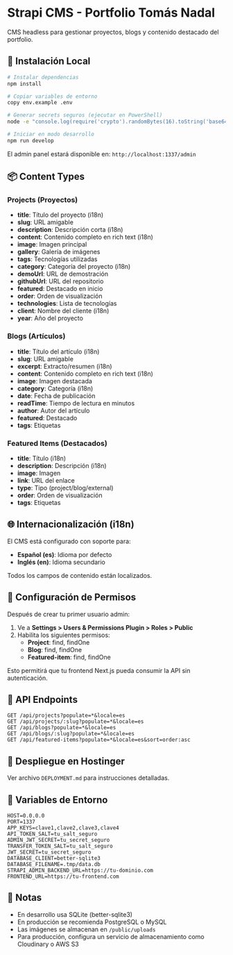 # Strapi CMS - Portfolio Tomás Nadal

CMS headless para gestionar proyectos, blogs y contenido destacado del portfolio.

## 🚀 Instalación Local

```bash
# Instalar dependencias
npm install

# Copiar variables de entorno
copy env.example .env

# Generar secrets seguros (ejecutar en PowerShell)
node -e "console.log(require('crypto').randomBytes(16).toString('base64'))"

# Iniciar en modo desarrollo
npm run develop
```

El admin panel estará disponible en: `http://localhost:1337/admin`

## 📦 Content Types

### Projects (Proyectos)
- **title**: Título del proyecto (i18n)
- **slug**: URL amigable
- **description**: Descripción corta (i18n)
- **content**: Contenido completo en rich text (i18n)
- **image**: Imagen principal
- **gallery**: Galería de imágenes
- **tags**: Tecnologías utilizadas
- **category**: Categoría del proyecto (i18n)
- **demoUrl**: URL de demostración
- **githubUrl**: URL del repositorio
- **featured**: Destacado en inicio
- **order**: Orden de visualización
- **technologies**: Lista de tecnologías
- **client**: Nombre del cliente (i18n)
- **year**: Año del proyecto

### Blogs (Artículos)
- **title**: Título del artículo (i18n)
- **slug**: URL amigable
- **excerpt**: Extracto/resumen (i18n)
- **content**: Contenido completo en rich text (i18n)
- **image**: Imagen destacada
- **category**: Categoría (i18n)
- **date**: Fecha de publicación
- **readTime**: Tiempo de lectura en minutos
- **author**: Autor del artículo
- **featured**: Destacado
- **tags**: Etiquetas

### Featured Items (Destacados)
- **title**: Título (i18n)
- **description**: Descripción (i18n)
- **image**: Imagen
- **link**: URL del enlace
- **type**: Tipo (project/blog/external)
- **order**: Orden de visualización
- **tags**: Etiquetas

## 🌐 Internacionalización (i18n)

El CMS está configurado con soporte para:
- **Español (es)**: Idioma por defecto
- **Inglés (en)**: Idioma secundario

Todos los campos de contenido están localizados.

## 🔐 Configuración de Permisos

Después de crear tu primer usuario admin:

1. Ve a **Settings > Users & Permissions Plugin > Roles > Public**
2. Habilita los siguientes permisos:
   - **Project**: find, findOne
   - **Blog**: find, findOne
   - **Featured-item**: find, findOne

Esto permitirá que tu frontend Next.js pueda consumir la API sin autenticación.

## 📡 API Endpoints

```
GET /api/projects?populate=*&locale=es
GET /api/projects/:slug?populate=*&locale=es
GET /api/blogs?populate=*&locale=es
GET /api/blogs/:slug?populate=*&locale=es
GET /api/featured-items?populate=*&locale=es&sort=order:asc
```

## 🚀 Despliegue en Hostinger

Ver archivo `DEPLOYMENT.md` para instrucciones detalladas.

## 🔧 Variables de Entorno

```env
HOST=0.0.0.0
PORT=1337
APP_KEYS=clave1,clave2,clave3,clave4
API_TOKEN_SALT=tu_salt_seguro
ADMIN_JWT_SECRET=tu_secret_seguro
TRANSFER_TOKEN_SALT=tu_salt_seguro
JWT_SECRET=tu_secret_seguro
DATABASE_CLIENT=better-sqlite3
DATABASE_FILENAME=.tmp/data.db
STRAPI_ADMIN_BACKEND_URL=https://tu-dominio.com
FRONTEND_URL=https://tu-frontend.com
```

## 📝 Notas

- En desarrollo usa SQLite (better-sqlite3)
- En producción se recomienda PostgreSQL o MySQL
- Las imágenes se almacenan en `/public/uploads`
- Para producción, configura un servicio de almacenamiento como Cloudinary o AWS S3
